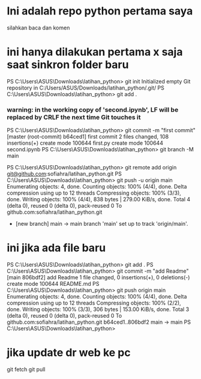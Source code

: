 # Ini adalah repo python pertama saya

silahkan baca dan komen

# ini hanya dilakukan pertama x saja saat sinkron folder baru
PS C:\Users\ASUS\Downloads\latihan_python> git init
Initialized empty Git repository in C:/Users/ASUS/Downloads/latihan_python/.git/
PS C:\Users\ASUS\Downloads\latihan_python> git add .
### warning: in the working copy of 'second.ipynb', LF will be replaced by CRLF the next time Git touches it ####
PS C:\Users\ASUS\Downloads\latihan_python> git commit -m "first commit"
[master (root-commit) b64ced1] first commit
 2 files changed, 108 insertions(+)
 create mode 100644 first.py
 create mode 100644 second.ipynb
PS C:\Users\ASUS\Downloads\latihan_python> git branch -M main

PS C:\Users\ASUS\Downloads\latihan_python> git remote add origin git@github.com:sofiahra/latihan_python.git
PS C:\Users\ASUS\Downloads\latihan_python> git push -u origin main
Enumerating objects: 4, done.
Counting objects: 100% (4/4), done.
Delta compression using up to 12 threads
Compressing objects: 100% (3/3), done.
Writing objects: 100% (4/4), 838 bytes | 279.00 KiB/s, done. 
Total 4 (delta 0), reused 0 (delta 0), pack-reused 0
To github.com:sofiahra/latihan_python.git
 * [new branch]      main -> main
branch 'main' set up to track 'origin/main'.

# ini jika ada file baru 
PS C:\Users\ASUS\Downloads\latihan_python> git add .
PS C:\Users\ASUS\Downloads\latihan_python> git commit -m "add Readme"
[main 806bdf2] add Readme
 1 file changed, 0 insertions(+), 0 deletions(-)
 create mode 100644 README.md
PS C:\Users\ASUS\Downloads\latihan_python> git push origin main
Enumerating objects: 4, done.
Counting objects: 100% (4/4), done.
Delta compression using up to 12 threads
Compressing objects: 100% (2/2), done.
Writing objects: 100% (3/3), 306 bytes | 153.00 KiB/s, done.
Total 3 (delta 0), reused 0 (delta 0), pack-reused 0
To github.com:sofiahra/latihan_python.git
   b64ced1..806bdf2  main -> main
PS C:\Users\ASUS\Downloads\latihan_python> 

# jika update dr web ke pc
git fetch
git pull